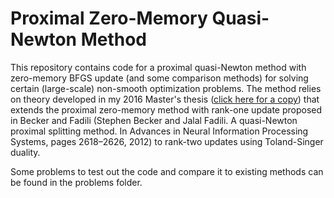 # Proximal Zero-Memory Quasi-Newton Method
This repository contains code for a proximal quasi-Newton method with zero-memory BFGS update (and some comparison methods) for solving certain (large-scale) non-smooth optimization problems. The method relies on theory developed in my 2016 Master's thesis ([click here for a copy](http://google.com)) that extends the proximal zero-memory method with rank-one update proposed in Becker and Fadili (Stephen Becker and Jalal Fadili. A quasi-Newton proximal splitting method. In Advances in Neural Information Processing Systems, pages 2618–2626, 2012) to rank-two updates using Toland-Singer duality.

Some problems to test out the code and compare it to existing methods can be found in the problems folder.